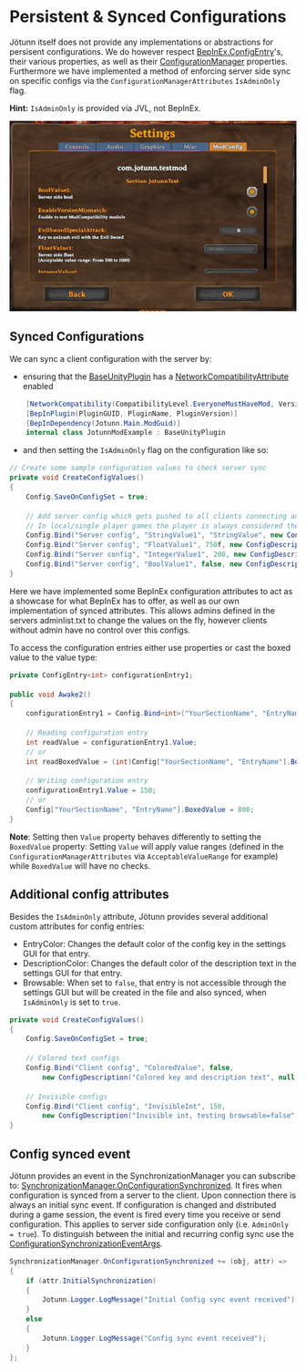 ﻿# Persistent & Synced Configurations

Jötunn itself does not provide any implementations or abstractions for persisent configurations. We do however respect [BepInEx.ConfigEntry](https://bepinex.github.io/bepinex_docs/master/articles/dev_guide/plugin_tutorial/3_configuration.html)'s, their various properties, as well as their [ConfigurationManager](https://github.com/BepInEx/BepInEx.ConfigurationManager) properties. Furthermore we have implemented a method of enforcing server side sync on specific configs via the `ConfigurationManagerAttributes` `IsAdminOnly` flag.

**Hint:** `IsAdminOnly` is provided via JVL, not BepInEx.

![Config Manager UI](../images/utils/ConfigManagerUI.png)

## Synced Configurations

We can sync a client configuration with the server by:
- ensuring that the [BaseUnityPlugin](xref:BepInEx.BaseUnityPlugin) has a [NetworkCompatibilityAttribute](xref:Jotunn.Utils.NetworkCompatibilityAttribute) enabled

```cs
    [NetworkCompatibility(CompatibilityLevel.EveryoneMustHaveMod, VersionStrictness.Minor)]
    [BepInPlugin(PluginGUID, PluginName, PluginVersion)]
    [BepInDependency(Jotunn.Main.ModGuid)]
    internal class JotunnModExample : BaseUnityPlugin
```

- and then setting the `IsAdminOnly` flag on the configuration like so:

```cs
// Create some sample configuration values to check server sync
private void CreateConfigValues()
{
    Config.SaveOnConfigSet = true;

    // Add server config which gets pushed to all clients connecting and can only be edited by admins
    // In local/single player games the player is always considered the admin
    Config.Bind("Server config", "StringValue1", "StringValue", new ConfigDescription("Server side string", null, new ConfigurationManagerAttributes { IsAdminOnly = true }));
    Config.Bind("Server config", "FloatValue1", 750f, new ConfigDescription("Server side float", new AcceptableValueRange<float>(0f, 1000f), new ConfigurationManagerAttributes { IsAdminOnly = true }));
    Config.Bind("Server config", "IntegerValue1", 200, new ConfigDescription("Server side integer", null, new ConfigurationManagerAttributes { IsAdminOnly = true }));
    Config.Bind("Server config", "BoolValue1", false, new ConfigDescription("Server side bool", null, new ConfigurationManagerAttributes { IsAdminOnly = true }));
}
```

Here we have implemented some BepInEx configuration attributes to act as a showcase for what BepInEx has to offer, as well as our own implementation of synced attributes. This allows admins defined in the servers adminlist.txt to change the values on the fly, however clients without admin have no control over this configs.

To access the configuration entries either use properties or cast the boxed value to the value type:

```cs
private ConfigEntry<int> configurationEntry1;

public void Awake2()
{
    configurationEntry1 = Config.Bind<int>("YourSectionName", "EntryName", 200, new ConfigDescription("Configuration entry #1", new AcceptableValueRange<int>(50, 300)));

    // Reading configuration entry
    int readValue = configurationEntry1.Value;
    // or
    int readBoxedValue = (int)Config["YourSectionName", "EntryName"].BoxedValue;

    // Writing configuration entry
    configurationEntry1.Value = 150;
    // or
    Config["YourSectionName", "EntryName"].BoxedValue = 800;
}
```

**Note**: Setting then `Value` property behaves differently to setting the `BoxedValue` property: Setting `Value` will apply value ranges (defined in the `ConfigurationManagerAttributes` via `AcceptableValueRange` for example) while `BoxedValue` will have no checks.

## Additional config attributes

Besides the `IsAdminOnly` attribute, Jötunn provides several additional custom attributes for config entries:

* EntryColor: Changes the default color of the config key in the settings GUI for that entry.
* DescriptionColor: Changes the default color of the description text in the settings GUI for that entry.
* Browsable: When set to `false`, that entry is not accessible through the settings GUI but will be created in the file and also synced, when `IsAdminOnly` is set to `true`.

```cs
private void CreateConfigValues()
{
    Config.SaveOnConfigSet = true;

    // Colored text configs
    Config.Bind("Client config", "ColoredValue", false,
        new ConfigDescription("Colored key and description text", null, new ConfigurationManagerAttributes { EntryColor = Color.blue, DescriptionColor = Color.yellow }));

    // Invisible configs
    Config.Bind("Client config", "InvisibleInt", 150,
        new ConfigDescription("Invisible int, testing browsable=false", null, new ConfigurationManagerAttributes() { Browsable = false }));
}
```

## Config synced event

Jötunn provides an event in the SynchronizationManager you can subscribe to: [SynchronizationManager.OnConfigurationSynchronized](xref:Jotunn.Managers.SynchronizationManager.OnConfigurationSynchronized). It fires when configuration is synced from a server to the client. Upon connection there is always an initial sync event. If configuration is changed and distributed during a game session, the event is fired every time you receive or send configuration. This applies to server side configuration only (i.e. `AdminOnly = true`). To distinguish between the initial and recurring config sync use the [ConfigurationSynchronizationEventArgs](xref:Jotunn.Utils.ConfigurationSynchronizationEventArgs).

```cs
SynchronizationManager.OnConfigurationSynchronized += (obj, attr) =>
{
    if (attr.InitialSynchronization)
    {
        Jotunn.Logger.LogMessage("Initial Config sync event received");
    }
    else
    {
        Jotunn.Logger.LogMessage("Config sync event received");
    }
};
```